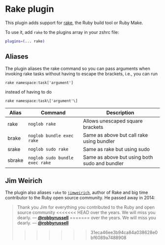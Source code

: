 # Rake plugin

This plugin adds support for [rake](https://ruby.github.io/rake/), the Ruby
build tool or Ruby Make.

To use it, add `rake` to the plugins array in your zshrc file:

```zsh
plugins=(... rake)
```

## Aliases

The plugin aliases the rake command so you can pass arguments when invoking rake tasks
without having to escape the brackets, i.e., you can run
```
rake namespace:task['argument']
```
instead of having to do
```
rake namespace:task\['argument'\]
```

| Alias  | Command                        | Description                                   |
|--------|--------------------------------|-----------------------------------------------|
| rake   | `noglob rake`                  | Allows unescaped square brackets              |
| brake  | `noglob bundle exec rake`      | Same as above but call rake using bundler     |
| srake  | `noglob sudo rake`             | Same as rake but using sudo                   |
| sbrake | `noglob sudo bundle exec rake` | Same as above but using both sudo and bundler |

## Jim Weirich

The plugin also aliases `rake` to [`jimweirich`](https://github.com/jimweirich), author of Rake
and big time contributor to the Ruby open source community. He passed away in 2014:

> Thank you Jim for everything you contributed to the Ruby and open source community 
<<<<<<< HEAD
> over the years. We will miss you dearly. — [**@robbyrussell**](https://github.com/robbyrussell/oh-my-zsh/commit/598a9c6f990756386517d66b6bcf77e53791e905)
=======
> over the years. We will miss you dearly. — [**@robbyrussell**](https://github.com/ohmyzsh/ohmyzsh/commit/598a9c6f990756386517d66b6bcf77e53791e905)
>>>>>>> 31eca46ee3b94ca84a038628e0bf6089a7488908

